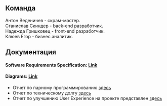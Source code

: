 
## Команда

Антон Веденичев - скрам-мастер. </br>
Станислав Скиндер - back-end разработчик. </br>
Надежда Гришковец - front-end разработчик. </br>
Клюев Егор - бизнес аналитик. </br>

## Документация

#### Software Requirements Specification: [Link](https://github.com/TheAntoshkaBy/Bible_Wiki/blob/master/documentation/SRS.md)
#### Diagrams: [Link](https://github.com/TheAntoshkaBy/Boking-Club/blob/master/documentation/diagrams/README.md)

- Отчет по парному программированию [здесь](documentation/pair_programming.md)
- Отчет по техническому долгу [здесь](documentation/tech_debt.md)
- Отчет по улучшению User Experience на проекте представлен [здесь](documentation/UX.MD)
